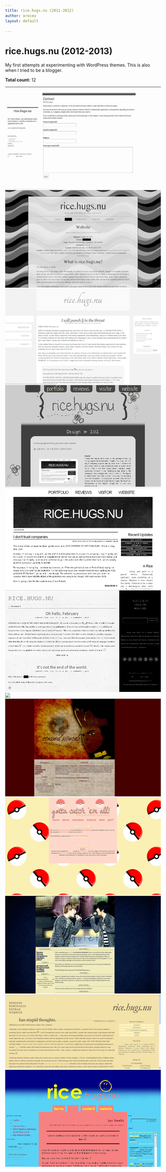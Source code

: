 ```yaml
---
title: rice.hugs.nu (2011-2012)
author: aroceu
layout: default

---
```


# rice.hugs.nu (2012-2013)

My first attempts at experimenting with WordPress themes. This is also when I tried to be a blogger. 

**Total count:** 12

---

![](2012rice/8-e.png)
![](2012rice/7-e.png)
![](2012rice/6.gif)
![](2012rice/5.png)
![](2012rice/4.png)
![](2012rice/3-e.png)
![](2012rice/kangeteuk2011.png)
![](2012rice/zukka2011.png)
![](2012rice/pokeballs2011.png)
![](2012rice/kyusung2011.png)
![](2012rice/2.png)
![](2012rice/1.png)